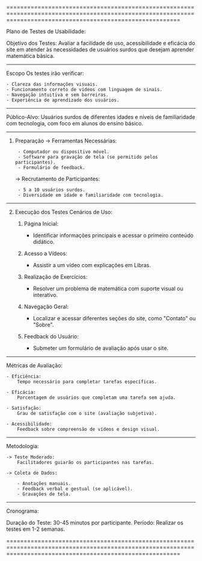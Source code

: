 ==============================================================================================================================================================

Plano de Testes de Usabilidade:

Objetivo dos Testes:
Avaliar a facilidade de uso, acessibilidade e eficácia do site em atender às necessidades de usuários surdos que desejam aprender matemática básica.

--------------------------------------------------------------------------------------------------------------------------------------------------------------

Escopo
Os testes irão verificar:

	- Clareza das informações visuais.
	- Funcionamento correto de vídeos com linguagem de sinais.
	- Navegação intuitiva e sem barreiras.
	- Experiência de aprendizado dos usuários.

--------------------------------------------------------------------------------------------------------------------------------------------------------------

Público-Alvo:
Usuários surdos de diferentes idades e níveis de familiaridade com tecnologia, com foco em alunos do ensino básico.

--------------------------------------------------------------------------------------------------------------------------------------------------------------

1. Preparação
	-> Ferramentas Necessárias:

		- Computador ou dispositivo móvel.
		- Software para gravação de tela (se permitido pelos participantes).
		- Formulário de feedback.

	-> Recrutamento de Participantes:

		- 5 a 10 usuários surdos.
		- Diversidade em idade e familiaridade com tecnologia.

--------------------------------------------------------------------------------------------------------------------------------------------------------------

2. Execução dos Testes
Cenários de Uso:

	1. Página Inicial:
		- Identificar informações principais e acessar o primeiro conteúdo didático.
	
	2. Acesso a Vídeos:
		- Assistir a um vídeo com explicações em Libras.
	
	3. Realização de Exercícios:
		- Resolver um problema de matemática com suporte visual ou interativo.
	
	4. Navegação Geral:
		- Localizar e acessar diferentes seções do site, como "Contato" ou "Sobre".
	
	5. Feedback do Usuário:
		- Submeter um formulário de avaliação após usar o site.

--------------------------------------------------------------------------------------------------------------------------------------------------------------

Métricas de Avaliação:

	- Eficiência:
		Tempo necessário para completar tarefas específicas.

	- Eficácia:
		Porcentagem de usuários que completam uma tarefa sem ajuda.

	- Satisfação:
		Grau de satisfação com o site (avaliação subjetiva).

	- Acessibilidade:
		Feedback sobre compreensão de vídeos e design visual.

--------------------------------------------------------------------------------------------------------------------------------------------------------------

Metodologia:

	-> Teste Moderado:
		Facilitadores guiarão os participantes nas tarefas.

	-> Coleta de Dados:
	
		- Anotações manuais.
		- Feedback verbal e gestual (se aplicável).
		- Gravações de tela.
--------------------------------------------------------------------------------------------------------------------------------------------------------------

Cronograma:

Duração do Teste: 30-45 minutos por participante.
Período: Realizar os testes em 1-2 semanas.

==============================================================================================================================================================
